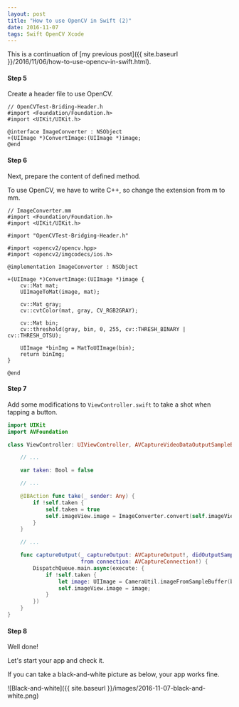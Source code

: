 ```yaml
---
layout: post
title: "How to use OpenCV in Swift (2)"
date: 2016-11-07
tags: Swift OpenCV Xcode
---
```

This is a continuation of [my previous post]({{ site.baseurl }}/2016/11/06/how-to-use-opencv-in-swift.html).

#### **Step 5**
Create a header file to use OpenCV.

```objc
// OpenCVTest-Briding-Header.h
#import <Foundation/Foundation.h>
#import <UIKit/UIKit.h>

@interface ImageConverter : NSObject
+(UIImage *)ConvertImage:(UIImage *)image;
@end
```

#### **Step 6**
Next, prepare the content of defined method.

To use OpenCV, we have to write C++,
so change the extension from m to mm.

```objc
// ImageConverter.mm
#import <Foundation/Foundation.h>
#import <UIKit/UIKit.h>

#import "OpenCVTest-Bridging-Header.h"

#import <opencv2/opencv.hpp>
#import <opencv2/imgcodecs/ios.h>

@implementation ImageConverter : NSObject

+(UIImage *)ConvertImage:(UIImage *)image {
    cv::Mat mat;
    UIImageToMat(image, mat);

    cv::Mat gray;
    cv::cvtColor(mat, gray, CV_RGB2GRAY);

    cv::Mat bin;
    cv::threshold(gray, bin, 0, 255, cv::THRESH_BINARY | cv::THRESH_OTSU);

    UIImage *binImg = MatToUIImage(bin);
    return binImg;
}

@end
```

#### **Step 7**
Add some modifications to `ViewController.swift`
to take a shot when tapping a button.

```swift
import UIKit
import AVFoundation

class ViewController: UIViewController, AVCaptureVideoDataOutputSampleBufferDelegate {

    // ...

    var taken: Bool = false

    // ...

    @IBAction func take(_ sender: Any) {
        if !self.taken {
            self.taken = true
            self.imageView.image = ImageConverter.convert(self.imageView.image)
        }
    }

    // ...

    func captureOutput(_ captureOutput: AVCaptureOutput!, didOutputSampleBuffer sampleBuffer: CMSampleBuffer!,
                       from connection: AVCaptureConnection!) {
        DispatchQueue.main.async(execute: {
            if !self.taken {
                let image: UIImage = CameraUtil.imageFromSampleBuffer(buffer: sampleBuffer)
                self.imageView.image = image;
            }
        })
    }
}
```

#### **Step 8**
Well done!

Let's start your app and check it.

If you can take a black-and-white picture as below,
your app works fine.

![Black-and-white]({{ site.baseurl }}/images/2016-11-07-black-and-white.png)
